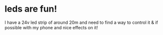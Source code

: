 # leds are fun!

I have a 24v led strip of around 20m and need to find a way to control it & if possible with my phone and nice effects on it!

## 

